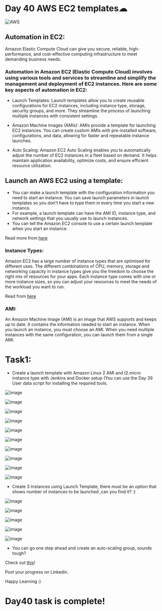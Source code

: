
# Day 40 AWS EC2 templates☁

![AWS](https://www.eginnovations.com/blog/wp-content/uploads/2021/09/Amazon-AWS-Cloud-Topimage-1.jpg)

## Automation in EC2:

Amazon Elastic Compute Cloud can give you secure, reliable, high-performance, and cost-effective computing infrastructure to meet demanding business needs.

### Automation in Amazon EC2 (Elastic Compute Cloud) involves using various tools and services to streamline and simplify the management and deployment of EC2 instances. Here are some key aspects of automation in EC2:

- Launch Templates: Launch templates allow you to create reusable configurations for EC2 instances, including instance type, storage, security groups, and more. They streamline the process of launching multiple instances with consistent settings.

- Amazon Machine Images (AMIs): AMIs provide a template for launching EC2 instances. You can create custom AMIs with pre-installed software, configurations, and data, allowing for faster and repeatable instance launches.

- Auto Scaling: Amazon EC2 Auto Scaling enables you to automatically adjust the number of EC2 instances in a fleet based on demand. It helps maintain application availability, optimize costs, and ensure efficient resource utilization.

## Launch an AWS EC2 using a template:

- You can make a launch template with the configuration information you need to start an instance. You can save launch parameters in launch templates so you don't have to type them in every time you start a new instance.
- For example, a launch template can have the AMI ID, instance type, and network settings that you usually use to launch instances. 
- You can tell the Amazon EC2 console to use a certain launch template when you start an instance.

Read more from [here](https://docs.aws.amazon.com/AWSEC2/latest/UserGuide/ec2-launch-templates.html)

### Instance Types:

Amazon EC2 has a large number of instance types that are optimised for different uses. The different combinations of CPU, memory, storage and networking capacity in instance types give you the freedom to choose the right mix of resources for your apps. Each instance type comes with one or more instance sizes, so you can adjust your resources to meet the needs of the workload you want to run.

Read from [here](https://aws.amazon.com/ec2/instance-types/?trk=32f4fbd0-ffda-4695-a60c-8857fab7d0dd&sc_channel=ps&s_kwcid=AL!4422!3!536392685920!e!!g!!ec2%20instance%20types&ef_id=CjwKCAiA0JKfBhBIEiwAPhZXD_O1-3qZkRa-KScynbwjvHd3l4UHSTfKuigd5ZPukXoDXu-v3MtC7hoCafEQAvD_BwE:G:s&s_kwcid=AL!4422!3!536392685920!e!!g!!ec2%20instance%20types)

### AMI:

An Amazon Machine Image (AMI) is an image that AWS supports and keeps up to date. It contains the information needed to start an instance. When you launch an instance, you must choose an AMI. When you need multiple instances with the same configuration, you can launch them from a single AMI.
  

# Task1:

- Create a launch template with Amazon Linux 2 AMI and t2.micro instance type with Jenkins and Docker setup (You can use the Day 39 User data script for installing the required tools.

![image](https://github.com/Chaitannyaa/90DaysOfDevOps/assets/117350787/df42b4b3-cd72-4cb9-9342-42c265baeda1)

![image](https://github.com/Chaitannyaa/90DaysOfDevOps/assets/117350787/286062ef-11d6-4a3a-ab4e-79ad61180be6)

![image](https://github.com/Chaitannyaa/90DaysOfDevOps/assets/117350787/91d7bd33-f5b0-4a16-9738-4ccf370fe600)

![image](https://github.com/Chaitannyaa/90DaysOfDevOps/assets/117350787/48dee429-bf67-47c2-89c1-ef5957686346)

![image](https://github.com/Chaitannyaa/90DaysOfDevOps/assets/117350787/25f1c14f-fc53-4387-8585-cbbb65b5082f)

![image](https://github.com/Chaitannyaa/90DaysOfDevOps/assets/117350787/be607b87-b785-4b57-8849-cfcd2a55de4b)

![image](https://github.com/Chaitannyaa/90DaysOfDevOps/assets/117350787/fcb4c056-50db-4c69-8de8-7619af514c21)

![image](https://github.com/Chaitannyaa/90DaysOfDevOps/assets/117350787/c89427fd-e9d7-4f33-8ca1-698e23b6c53f)

![image](https://github.com/Chaitannyaa/90DaysOfDevOps/assets/117350787/467ae9c8-6b76-4f13-95b9-13a7e294eb94)

![image](https://github.com/Chaitannyaa/90DaysOfDevOps/assets/117350787/d2f025c1-d11e-4589-8a2f-b4fd96d4d8f7)

- Create 3 Instances using Launch Template, there must be an option that shows number of instances to be launched ,can you find it? :)

![image](https://github.com/Chaitannyaa/90DaysOfDevOps/assets/117350787/74ead58c-48ee-494a-8923-9144f7d10207)

![image](https://github.com/Chaitannyaa/90DaysOfDevOps/assets/117350787/4aea109f-57a3-4e77-919f-5d80014e05f4)

![image](https://github.com/Chaitannyaa/90DaysOfDevOps/assets/117350787/21986681-1918-438c-a79d-dbeb2ef2d5a7)

![image](https://github.com/Chaitannyaa/90DaysOfDevOps/assets/117350787/3a491eec-1ed4-4418-9667-0ee7a5c725a6)

![image](https://github.com/Chaitannyaa/90DaysOfDevOps/assets/117350787/0a5af8dd-7712-40ea-9c86-cee589ef0306)

- You can go one step ahead and create an auto-scaling group, sounds tough? 


Check out [this](https://docs.aws.amazon.com/autoscaling/ec2/userguide/create-launch-template.html#create-launch-template-for-auto-scaling)!
    
Post your progress on Linkedin. 

Happy Learning :)
# Day40 task is complete! 
